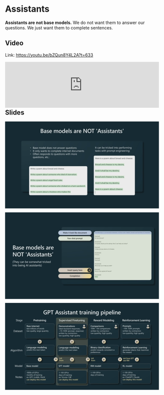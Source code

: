 # Assistants

**Assistants are not base models.** We do not want them to answer our questions. We just want them to complete sentences.

## Video

Link: https://youtu.be/bZQun8Y4L2A?t=633

<div style="float:left; width: 100%;">
<iframe width="100%" src="https://www.youtube.com/embed/bZQun8Y4L2A?start=635" title="YouTube video player" frameborder="0" allow="accelerometer; autoplay; clipboard-write; encrypted-media; gyroscope; picture-in-picture; web-share" allowfullscreen></iframe>
</div>

## Slides

<div style="float:left; width: 100%; margin-bottom: 10px;">
<img src="images/slide13.png" alt="">
</div>

<div style="float:left; width: 100%; margin-bottom: 10px;">
<img src="images/slide14.png" alt="">
</div>

<div style="float:left; width: 100%; margin-bottom: 10px;">
<img src="images/slide15.png" alt="">
</div>
